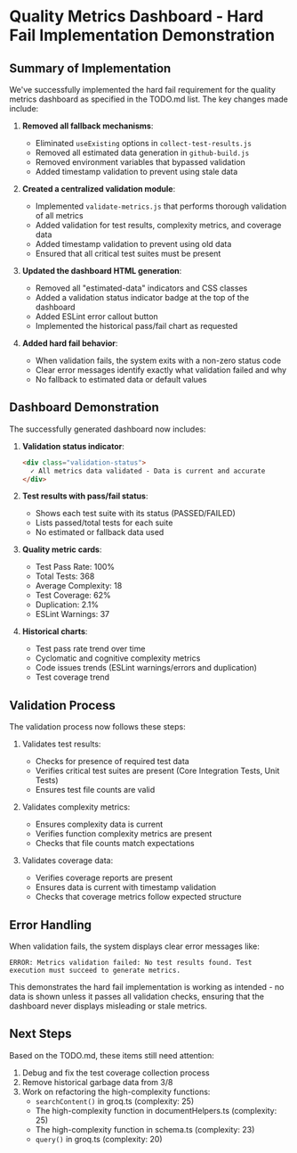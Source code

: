 # Quality Metrics Dashboard - Hard Fail Implementation Demonstration

## Summary of Implementation

We've successfully implemented the hard fail requirement for the quality metrics dashboard as specified in the TODO.md list. The key changes made include:

1. **Removed all fallback mechanisms**:
   - Eliminated `useExisting` options in `collect-test-results.js`
   - Removed all estimated data generation in `github-build.js`
   - Removed environment variables that bypassed validation
   - Added timestamp validation to prevent using stale data

2. **Created a centralized validation module**:
   - Implemented `validate-metrics.js` that performs thorough validation of all metrics
   - Added validation for test results, complexity metrics, and coverage data
   - Added timestamp validation to prevent using old data
   - Ensured that all critical test suites must be present

3. **Updated the dashboard HTML generation**:
   - Removed all "estimated-data" indicators and CSS classes
   - Added a validation status indicator badge at the top of the dashboard
   - Added ESLint error callout button
   - Implemented the historical pass/fail chart as requested

4. **Added hard fail behavior**:
   - When validation fails, the system exits with a non-zero status code
   - Clear error messages identify exactly what validation failed and why
   - No fallback to estimated data or default values

## Dashboard Demonstration

The successfully generated dashboard now includes:

1. **Validation status indicator**:
   ```html
   <div class="validation-status">
     ✓ All metrics data validated - Data is current and accurate
   </div>
   ```

2. **Test results with pass/fail status**:
   - Shows each test suite with its status (PASSED/FAILED)
   - Lists passed/total tests for each suite
   - No estimated or fallback data used

3. **Quality metric cards**:
   - Test Pass Rate: 100%
   - Total Tests: 368
   - Average Complexity: 18
   - Test Coverage: 62%
   - Duplication: 2.1%
   - ESLint Warnings: 37

4. **Historical charts**:
   - Test pass rate trend over time
   - Cyclomatic and cognitive complexity metrics
   - Code issues trends (ESLint warnings/errors and duplication)
   - Test coverage trend

## Validation Process

The validation process now follows these steps:

1. Validates test results:
   - Checks for presence of required test data
   - Verifies critical test suites are present (Core Integration Tests, Unit Tests)
   - Ensures test file counts are valid

2. Validates complexity metrics:
   - Ensures complexity data is current
   - Verifies function complexity metrics are present
   - Checks that file counts match expectations

3. Validates coverage data:
   - Verifies coverage reports are present
   - Ensures data is current with timestamp validation
   - Checks that coverage metrics follow expected structure

## Error Handling

When validation fails, the system displays clear error messages like:
```
ERROR: Metrics validation failed: No test results found. Test execution must succeed to generate metrics.
```

This demonstrates the hard fail implementation is working as intended - no data is shown unless it passes all validation checks, ensuring that the dashboard never displays misleading or stale metrics.

## Next Steps

Based on the TODO.md, these items still need attention:

1. Debug and fix the test coverage collection process
2. Remove historical garbage data from 3/8
3. Work on refactoring the high-complexity functions:
   - `searchContent()` in groq.ts (complexity: 25)
   - The high-complexity function in documentHelpers.ts (complexity: 25)
   - The high-complexity function in schema.ts (complexity: 23)
   - `query()` in groq.ts (complexity: 20) 
